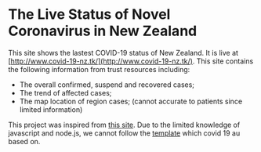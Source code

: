# The Live Status of Novel Coronavirus in New Zealand
This site shows the lastest COVID-19 status of New Zealand. It is live at [http://www.covid-19-nz.tk/](http://www.covid-19-nz.tk/).
This site contains the following information from trust resources including:
* The overall confirmed, suspend and recovered cases;
* The trend of affected cases;
* The map location of region cases; (cannot accurate to patients since limited information)

This project was inspired from [this site](https://covid-19-au.com/). Due to the limited knowledge of javascript and node.js, we cannot follow the [template](https://ncov.shanyue.tech/) which covid 19 au based on.
